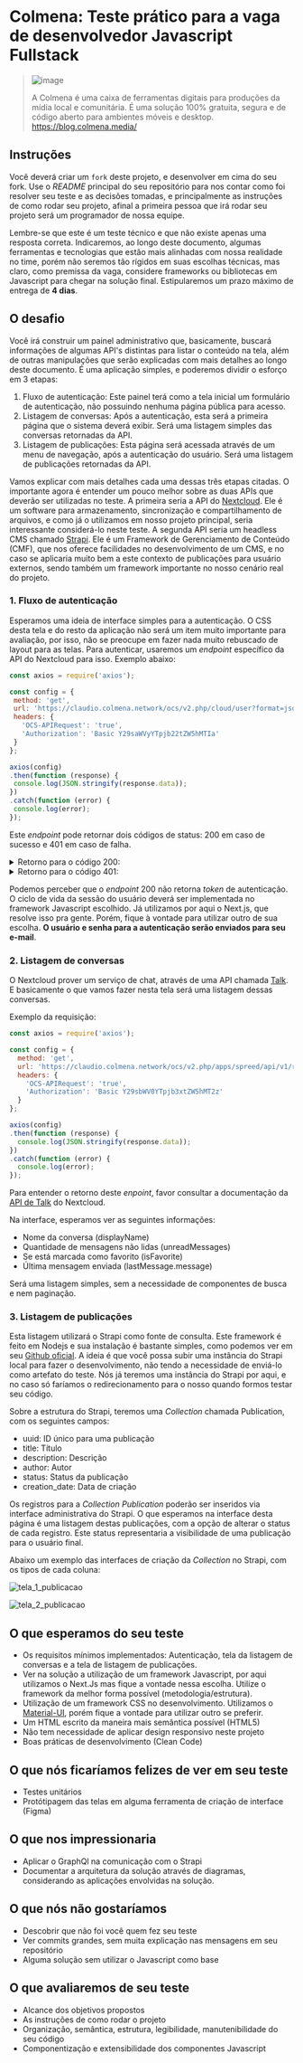 # Colmena: Teste prático para a vaga de desenvolvedor Javascript Fullstack

> ![image](https://user-images.githubusercontent.com/17680680/178080912-16d54714-2c3c-4d89-b11a-8a16d3b4af54.png)
>
> A Colmena é uma caixa de ferramentas digitais para produções da mídia local e comunitária. É uma solução 100% gratuita, segura e de código aberto para ambientes móveis e desktop. https://blog.colmena.media/

## Instruções
Você deverá criar um `fork` deste projeto, e desenvolver em cima do seu fork. Use o *README* principal do seu repositório para nos contar como foi resolver seu teste e as decisões tomadas, e principalmente as instruções de como rodar seu projeto, afinal a primeira pessoa que irá rodar seu projeto será um programador de nossa equipe.

Lembre-se que este é um teste técnico e que não existe apenas uma resposta correta. Indicaremos, ao longo deste documento, algumas ferramentas e tecnologias que estão mais alinhadas com nossa realidade no time, porém não seremos tão rígidos em suas escolhas técnicas, mas claro, como premissa da vaga, considere frameworks ou bibliotecas em Javascript para chegar na solução final. Estipularemos um prazo máximo de entrega de **4 dias**.

## O desafio
Você irá construir um painel administrativo que, basicamente, buscará informações de algumas API's distintas para listar o conteúdo na tela, além de outras manipulações que serão explicadas com mais detalhes ao longo deste documento. É uma aplicação simples, e poderemos dividir o esforço em 3 etapas:

 1. Fluxo de autenticação: Este painel terá como a tela inicial um formulário de autenticação, não possuindo nenhuma página pública para acesso.
 2. Listagem de conversas: Após a autenticação, esta será a primeira página que o sistema deverá exibir. Será uma listagem simples das conversas retornadas da API.
 3. Listagem de publicações: Esta página será acessada através de um menu de navegação, após a autenticação do usuário. Será uma listagem de publicações retornadas da API.
 
 Vamos explicar com mais detalhes cada uma dessas três etapas citadas. O importante agora é entender um pouco melhor sobre as duas APIs que deverão ser utilizadas no teste. A primeira seria a API do [Nextcloud](https://nextcloud.com/). Ele é um software para armazenamento, sincronização e compartilhamento de arquivos, e como já o utilizamos em nosso projeto principal, seria interessante considerá-lo neste teste. A segunda API seria um headless CMS chamado [Strapi](https://strapi.io/). Ele é um Framework de Gerenciamento de Conteúdo (CMF), que nos oferece facilidades no desenvolvimento de um CMS, e no caso se aplicaria muito bem a este contexto de publicações para usuário externos, sendo também um framework importante no nosso cenário real do projeto. 
 
 ### 1. Fluxo de autenticação
 Esperamos uma ideia de interface simples para a autenticação. O CSS desta tela e do resto da aplicação não será um item muito importante para avaliação, por isso, não se preocupe em fazer nada muito rebuscado de layout para as telas. 
 Para autenticar, usaremos um _endpoint_ específico da API do Nextcloud para isso. Exemplo abaixo:
 
 ```javascript
const axios = require('axios');

const config = {
  method: 'get',
  url: 'https://claudio.colmena.network/ocs/v2.php/cloud/user?format=json',
  headers: { 
    'OCS-APIRequest': 'true', 
    'Authorization': 'Basic Y29saWVyYTpjb22tZW5hMTIa'
  }
};

axios(config)
.then(function (response) {
  console.log(JSON.stringify(response.data));
})
.catch(function (error) {
  console.log(error);
});
 ```
 
 Este _endpoint_ pode retornar dois códigos de status: 200 em caso de sucesso e 401 em caso de falha.
 
<details><summary>Retorno para o código 200:</summary>

<p>

```json
   {
    "ocs": {
        "meta": {
            "status": "ok",
            "statuscode": 200,
            "message": "OK"
        },
        "data": {
            "storageLocation": "/var/www/html/data/colmena",
            "id": "colmena",
            "lastLogin": 1657449922000,
            "backend": "Database",
            "subadmin": [],
            "quota": {
                "free": 58333175808,
                "used": 57,
                "total": 58333175865,
                "relative": 0,
                "quota": -3
            },
            "avatarScope": "v2-federated",
            "email": "colmena@colmena.media",
            "emailScope": "v2-federated",
            "displaynameScope": "v2-federated",
            "phone": "",
            "phoneScope": "v2-local",
            "address": "",
            "addressScope": "v2-local",
            "website": "",
            "websiteScope": "v2-local",
            "twitter": "",
            "twitterScope": "v2-local",
            "groups": [
                "Radio_Colmena_EN"
            ],
            "language": "pt_BR",
            "locale": "",
            "backendCapabilities": {
                "setDisplayName": true,
                "setPassword": true
            },
            "display-name": "Javascript Tester"
        }
    }
}
```

</p>

</details>

<details><summary>Retorno para o código 401:</summary>

<p>

```json
  {
    "ocs": {
        "meta": {
            "status": "failure",
            "statuscode": 997,
            "message": "Current user is not logged in"
        },
        "data": []
    }
}
```

</p>

</details>

Podemos perceber que o _endpoint_ 200 não retorna _token_ de autenticação. O ciclo de vida da sessão do usuário deverá ser implementada no framework Javascript escolhido. Já utilizamos por aqui o Next.js, que resolve isso pra gente. Porém, fique à vontade para utilizar outro de sua escolha. **O usuário e senha para a autenticação serão enviados para seu e-mail**.  

### 2. Listagem de conversas
O Nextcloud prover um serviço de chat, através de uma API chamada [Talk](https://nextcloud-talk.readthedocs.io/en/latest/). E basicamente o que vamos fazer nesta tela será uma listagem dessas conversas. 

Exemplo da requisição:

```javascript
const axios = require('axios');

const config = {
  method: 'get',
  url: 'https://claudio.colmena.network/ocs/v2.php/apps/spreed/api/v1/room?format=json',
  headers: { 
    'OCS-APIRequest': 'true', 
    'Authorization': 'Basic Y29sbWV0YTpjb3xtZW5hMT2z'
  }
};

axios(config)
.then(function (response) {
  console.log(JSON.stringify(response.data));
})
.catch(function (error) {
  console.log(error);
});

```

Para entender o retorno deste _enpoint_, favor consultar a documentação da [API de Talk](https://github.com/nextcloud/spreed/blob/master/docs/conversation.md) do Nextcloud.

Na interface, esperamos ver as seguintes informações:
 - Nome da conversa (displayName)
 - Quantidade de mensagens não lidas (unreadMessages)
 - Se está marcada como favorito (isFavorite)
 - Última mensagem enviada (lastMessage.message)
 
Será uma listagem simples, sem a necessidade de componentes de busca e nem paginação. 
 
### 3. Listagem de publicações
Esta listagem utilizará o Strapi como fonte de consulta. Este framework é feito em Nodejs e sua instalação é bastante simples, como podemos ver em seu [Github oficial](https://github.com/strapi/strapi). A ideia é que você possa subir uma instância do Strapi local para fazer o desenvolvimento, não tendo a necessidade de enviá-lo como artefato do teste. Nós já teremos uma instância do Strapi por aqui, e no caso só faríamos o redirecionamento para o nosso quando formos testar seu código.

Sobre a estrutura do Strapi, teremos uma _Collection_ chamada Publication, com os seguintes campos:
 - uuid: ID único para uma publicação
 - title: Título 
 - description: Descrição
 - author: Autor
 - status: Status da publicação
 - creation_date: Data de criação
 
Os registros para a _Collection_ _Publication_ poderão ser inseridos via interface administrativa do Strapi. O que esperamos na interface desta página é uma listagem destas publicações, com a opção de alterar o status de cada registro. Este status representaria a visibilidade de uma publicação para o usuário final.

Abaixo um exemplo das interfaces de criação da _Collection_ no Strapi, com os tipos de cada coluna:

![tela_1_publicacao](https://user-images.githubusercontent.com/17680680/178144470-dec9aaea-3b21-41ab-8609-30ad05ffaad6.jpg)

![tela_2_publicacao](https://user-images.githubusercontent.com/17680680/178144477-43d6fd10-3c4e-40e7-8a3d-56cc0862d051.jpg)
 
## O que esperamos do seu teste

- Os requisitos mínimos implementados: Autenticação, tela da listagem de conversas e a tela de listagem de publicações.
- Ver na solução a utilização de um framework Javascript, por aqui utilizamos o Next.Js mas fique a vontade nessa escolha. Utilize o framework da melhor forma possível (metodologia/estrutura).
- Utilização de um framework CSS no desenvolvimento. Utilizamos o [Material-UI](https://mui.com/), porém fique a vontade para utilizar outro se preferir.
- Um HTML escrito da maneira mais semântica possível (HTML5)
- Não tem necessidade de aplicar design responsivo neste projeto
- Boas práticas de desenvolvimento (Clean Code)

## O que nós ficaríamos felizes de ver em seu teste
- Testes unitários
- Protótipagem das telas em alguma ferramenta de criação de interface (Figma)

## O que nos impressionaria
- Aplicar o GraphQl na comunicação com o Strapi
- Documentar a arquitetura da solução através de diagramas, considerando as aplicações envolvidas na solução.

## O que nós não gostaríamos
- Descobrir que não foi você quem fez seu teste
- Ver commits grandes, sem muita explicação nas mensagens em seu repositório
- Alguma solução sem utilizar o Javascript como base

## O que avaliaremos de seu teste
- Alcance dos objetivos propostos
- As instruções de como rodar o projeto
- Organização, semântica, estrutura, legibilidade, manutenibilidade do seu código
- Componentização e extensibilidade dos componentes Javascript
